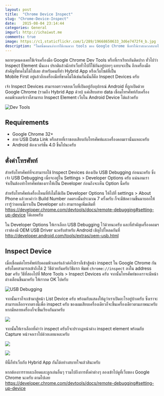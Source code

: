 ```yaml
---
layout: post
title:  "Chrome Device Inspect"
slug: "Chrome-Device-Inspect"
date:   2015-08-04 23:14:44
categories: General
imgurl: http://ichaiwut.me
comments: true
image: https://c1.staticflickr.com/1/289/19668650633_3d6e7472f4_b.jpg
description: "โพสนี้ขอมาเล่าการใช้งานพวก tools ของ Google Chrome ซึ่งทำให้เราสะดวกสบายในการใช้งาน สำหรับผู้ที่เป็นนักพัฒนา Hybrid App หรือนักพัฒนาเว็บที่ต้องทำงานแบบ Mobile First ทุกอย่างเริ่มจากโทรศัพท์ก่อนนั่นเอง"
---
```

หลายๆคนคงเคยใช้เจ้าเครื่องมือ  Google Chrome Dev Tools หรือที่เราเรียกกันติดปาก
ทั่วไปว่า Inspect Element นั่นเอง ปรกติแล้วนักทำเว็บทั่วไปก็ใช้กันอยู่บ่อยๆ แทบจะเป็น
อีกเครื่องมือสำคัญที่ขาดไม่ได้ไปเลย สำหรับคนที่ทำ Hybrid App หรือเว็บไซต์ที่เป็น  
Mobile First อยู่แล้วอีกเครื่องมือที่ขาดไม่ได้เช่นกันนั่นก็คือ Inspect Devices ครับ

เจ้า Inspect Devices สามารถตรวจสอบเว็บที่เปิดอยู่กับอุปกรณ์ Android ที่ถูกเปิดด้วย Google Chrome (รวมถึง Hybrid App ด้วย) แค่เสียบสาย data เชื่อมโทรศัพท์กับเครื่องคอมพิวเตอร์เราก็สามารถ Inspect Element เว็บใน Android Device  ได้แล้วครับ

![Dev Tools](https://developer.chrome.com/devtools/docs/remote-debugging/remote-debug-banner.png)

## Requirements
- Google Chrome 32+
- สาย USB Data Link หรือสายที่เราชอบเสียบกับโทรศัพท์และเครื่องคอมเรานั่นแหละครับ
- Android ต้องเวอร์ชั่น 4.0 ขึ้นไปนะครับ

## ตั่งค่าโทรศัพท์
สำหรับโทรศัพท์ที่จะสามารถใช้ Inspect Devices ต้องเปิด USB Debugging ก่อนนะครับ ซึ่งเจ้า  USB Debugging เนี่ยจะอยู่ใน Settings > Developer Options ครับ แน่นอนเราจำเป็นต้องทำโทรศัพท์ของเราให้เป็น Developer ก่อนถึงจะเห็น Option นี้ครับ

สำหรับโทรศัพท์เครื่องไหนที่ยังไม่ได้เปิด Developer Options ให้ไปที่ settings > About Phone แล้วหาคำว่า Build Number กดตรงนั้นประมาณ 7 ครั้งครับ ก็จะมีข้อความขึ้นมาบอกให้เรารู้ว่าตอนนี้เราเป็น Developer แล้ว สามารถดูเพิ่มเติมที่ https://developer.chrome.com/devtools/docs/remote-debugging#setting-up-device ได้เลยครับ

ใน Developer Options ให้เราเลือก USB Debugging ไว้ด้วยนะครับ และที่สำคัญเครื่องคอมฯเราต้องมี OEM USB Driver นะครับสำหรับ Android เชิญไปโหลดกันที่ http://developer.android.com/tools/extras/oem-usb.html

## Inspect Device
เมื่อเชื่อมต่อโทรศัพท์กับคอมพิวเตอร์แล้วต่อไปเราก็เข้าสู้หน้า inspect ใน Google Chrome กันครับโดยสามารถเข้าถึงได้ 2 วิธีด้วยกันครับวิธีแรก พิมพ์ `chrome://inspect` ลงใน address bar ครับ วิธีที่สองไปที่ More Tools > Inspect Devices ครับ จากนั้นโทรศัพท์ของเราจะมีหน้าต่างเตือนขึ้นมาครับ ให้เรากด OK ไปครับ

![USB Debugging](https://developer.chrome.com/devtools/docs/remote-debugging/rsa-fingerprint.png)

จากนั้นเราก็จะเข้ามาสู่หน้า List Device ครับ พร้อมกับแสดงให้ดูว่าเราเปิดอะไรอยู่บ้างครับ ซึ่งเราจะสามารถเลือกจากตรงนี้เพื่อ inspect ครับ ของผมเสียบเครื่องเดียวก็จะขึ้นเครื่องเดียวตามภาพนะครับหากมีหลายเครื่องก็จะขึ้นเรียงกันมาครับ

![](http://c1.staticflickr.com/1/557/20102394758_6f2085dab3_z.jpg%22)

จากนั้นให้เราเลือกที่คำว่า inspect ครับก็จะปรากฏหน้าต่าง inspect element  พร้อมกับ Capture หน้าจอเราไปด้วยเลยแหละครับ

![](https://c1.staticflickr.com/1/527/20282119852_2d36dc3836_b.jpg)

![](https://c1.staticflickr.com/1/465/19667882864_1b6e8f5762_z.jpg)

ทีนี้ก็ทำเว็บกับ Hybrid App กันได้อย่างสบายใจแล้วสินะครับ

หากต้องการรายละเอียดและลูกเล่นอื่นๆ รวมไปถึงการตั้งค่าต่างๆ ลองเข้าไปดูที่เว็บของ Google Chrome นะครับ ตามไปเลย https://developer.chrome.com/devtools/docs/remote-debugging#setting-up-device



